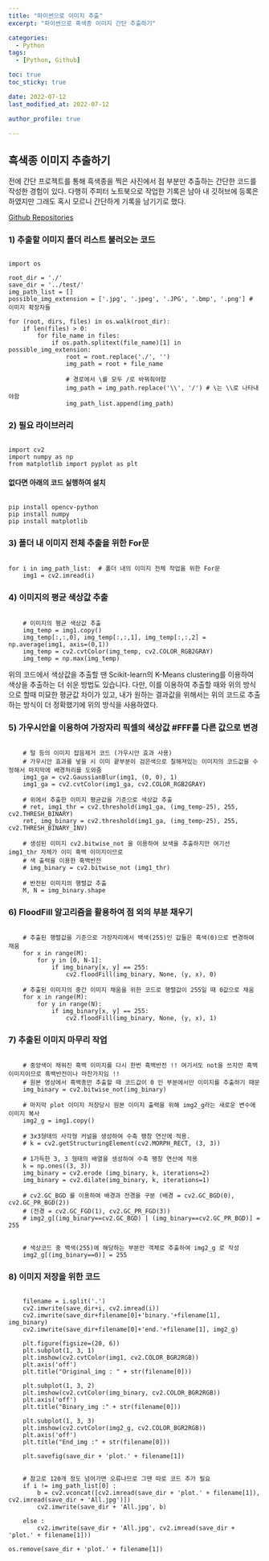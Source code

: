 ```yaml
---
title: "파이썬으로 이미지 추출"
excerpt: "파이썬으로 흑색종 이미지 간단 추출하기"

categories:
  - Python
tags:
  - [Python, Github]

toc: true
toc_sticky: true

date: 2022-07-12
last_modified_at: 2022-07-12

author_profile: true

---
```


## 흑색종 이미지 추출하기

전에 간단 프로젝트를 통해 흑색종을 찍은 사진에서 점 부분만 추출하는 간단한 코드를 작성한 경험이 있다.
다행히 주피터 노트북으로 작업한 기록은 남아 내 깃허브에 등록은 하였지만 그래도 혹시 모르니 간단하게 기록을 남기기로 했다.

<a target="_blank" href="https://github.com/carudia/black_python">Github Repositories</a>

### 1) 추출할 이미지 폴더 리스트 불러오는 코드
<pre><code>
import os

root_dir = './'
save_dir = '../test/'
img_path_list = []
possible_img_extension = ['.jpg', '.jpeg', '.JPG', '.bmp', '.png'] # 이미지 확장자들
 
for (root, dirs, files) in os.walk(root_dir):
    if len(files) > 0:
        for file_name in files:
            if os.path.splitext(file_name)[1] in possible_img_extension:
                root = root.replace('./', '')
                img_path = root + file_name
                
                # 경로에서 \를 모두 /로 바꿔줘야함
                img_path = img_path.replace('\\', '/') # \는 \\로 나타내야함         
                img_path_list.append(img_path)
</code></pre>

### 2) 필요 라이브러리
<pre><code>
import cv2
import numpy as np
from matplotlib import pyplot as plt
</code></pre>

#### 없다면 아래의 코드 실행하여 설치
<pre><code>
pip install opencv-python
pip install numpy
pip install matplotlib
</code></pre>

### 3) 폴더 내 이미지 전체 추출을 위한 For문
<pre><code>
for i in img_path_list:  # 폴더 내의 이미지 전체 작업을 위한 For문
    img1 = cv2.imread(i)
</code></pre>

### 4) 이미지의 평균 색상값 추출
<pre><code>
    # 이미지의 평균 색상값 추출
    img_temp = img1.copy()
    img_temp[:,:,0], img_temp[:,:,1], img_temp[:,:,2] = np.average(img1, axis=(0,1))
    img_temp = cv2.cvtColor(img_temp, cv2.COLOR_RGB2GRAY)
    img_temp = np.max(img_temp)
</code></pre>

위의 코드에서 색상값을 추출할 땐 Scikit-learn의 K-Means clustering를 이용하여 색상을 추출하는 더 쉬운 방법도 있습니다.
다만, 이를 이용하여 추출할 때와 위의 방식으로 할때 미묘한 평균값 차이가 있고,
내가 원하는 결과값을 위해서는 위의 코드로 추출하는 방식이 더 정확했기에 위의 방식을 사용하였다.

### 5) 가우시안을 이용하여 가장자리 픽셀의 색상값 #FFF를 다른 값으로 변경
<pre><code>
    # 털 등의 이미지 잡음제거 코드 (가우시안 효과 사용)
    # 가우시안 효과를 넣을 시 이미 끝부분이 검은색으로 칠해져있는 이미지의 코드값을 수정해서 마지막에 배경처리를 도와줌
    img1_ga = cv2.GaussianBlur(img1, (0, 0), 1)
    img1_ga = cv2.cvtColor(img1_ga, cv2.COLOR_RGB2GRAY)
    
    # 위에서 추출한 이미지 평균값을 기준으로 색상값 추출
    # ret, img1_thr = cv2.threshold(img1_ga, (img_temp-25), 255, cv2.THRESH_BINARY)
    ret, img_binary = cv2.threshold(img1_ga, (img_temp-25), 255, cv2.THRESH_BINARY_INV)
    
    # 생성된 이미지 cv2.bitwise_not 을 이용하여 보색을 추출하지만 여기선 img1_thr 자체가 이미 흑백 이미지이므로
    # 색 출력을 이용한 흑백반전
    # img_binary = cv2.bitwise_not (img1_thr)
    
    # 반전된 이미지의 행렬값 추출
    M, N = img_binary.shape
</code></pre>

### 6) FloodFill 알고리즘을 활용하여 점 외의 부분 채우기
<pre><code>
    # 추출된 행렬값을 기준으로 가장자리에서 백색(255)인 값들은 흑색(0)으로 변경하여 채움
    for x in range(M):
        for y in [0, N-1]:
            if img_binary[x, y] == 255:
                cv2.floodFill(img_binary, None, (y, x), 0)

    # 추출된 이미지의 중간 이미지 채움을 위한 코드로 행렬값이 255일 때 0값으로 채움
    for x in range(M):
        for y in range(N):
            if img_binary[x, y] == 255:
                cv2.floodFill(img_binary, None, (y, x), 1)
</code></pre>

### 7) 추출된 이미지 마무리 작업
<pre><code>
    # 중앙색이 채워진 흑백 이미지를 다시 한번 흑백반전 !! 여기서도 not을 쓰지만 흑백 이미지이므로 흑백반전이나 마찬가지임 !!
    # 원본 영상에서 흑백종만 추출할 때 코드값이 0 인 부분에서만 이미지를 추출하기 때문
    img_binary = cv2.bitwise_not(img_binary)
    
    # 마지막 plot 이미지 저장당시 원본 이미지 출력을 위해 img2_g라는 새로운 변수에 이미지 복사
    img2_g = img1.copy()
    
    # 3x3형태의 사각형 커널을 생성하여 수축 팽창 연산에 적용.
    # k = cv2.getStructuringElement(cv2.MORPH_RECT, (3, 3))

    # 1가득한 3, 3 형태의 배열을 생성하여 수축 팽창 연산에 적용
    k = np.ones((3, 3))
    img_binary = cv2.erode (img_binary, k, iterations=2)
    img_binary = cv2.dilate(img_binary, k, iterations=1)
    
    # cv2.GC_BGD 를 이용하여 배경과 전경을 구분 (배경 = cv2.GC_BGD(0), cv2.GC_PR_BGD(2))
    # (전경 = cv2.GC_FGD(1), cv2.GC_PR_FGD(3))
    # img2_g[(img_binary==cv2.GC_BGD) | (img_binary==cv2.GC_PR_BGD)] = 255
    
    
    # 색상코드 중 백색(255)에 해당하는 부분만 객체로 추출하여 img2_g 로 작성
    img2_g[(img_binary==0)] = 255
</code></pre>

### 8) 이미지 저장을 위한 코드
<pre><code>
    filename = i.split('.')
    cv2.imwrite(save_dir+i, cv2.imread(i))
    cv2.imwrite(save_dir+filename[0]+'binary.'+filename[1], img_binary)
    cv2.imwrite(save_dir+filename[0]+'end.'+filename[1], img2_g)

    plt.figure(figsize=(20, 6))
    plt.subplot(1, 3, 1)
    plt.imshow(cv2.cvtColor(img1, cv2.COLOR_BGR2RGB))
    plt.axis('off')
    plt.title("Original_img : " + str(filename[0]))
    
    plt.subplot(1, 3, 2)
    plt.imshow(cv2.cvtColor(img_binary, cv2.COLOR_BGR2RGB))
    plt.axis('off')
    plt.title("Binary_img :" + str(filename[0]))
    
    plt.subplot(1, 3, 3)
    plt.imshow(cv2.cvtColor(img2_g, cv2.COLOR_BGR2RGB))
    plt.axis('off')
    plt.title("End_img :" + str(filename[0]))
    
    plt.savefig(save_dir + 'plot.' + filename[1])
    
    
    # 참고로 120개 정도 넘어가면 오류나므로 그땐 따로 코드 추가 필요
    if i != img_path_list[0] :
        b = cv2.vconcat([cv2.imread(save_dir + 'plot.' + filename[1]), cv2.imread(save_dir + 'All.jpg')])
        cv2.imwrite(save_dir + 'All.jpg', b)
        
    else :
        cv2.imwrite(save_dir + 'All.jpg', cv2.imread(save_dir + 'plot.' + filename[1]))
    
os.remove(save_dir + 'plot.' + filename[1])
</code></pre>
